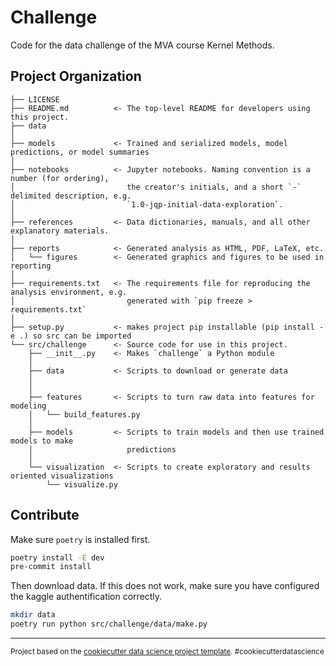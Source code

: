 Challenge
==============================

Code for the data challenge of the MVA course Kernel Methods.

Project Organization
------------

    ├── LICENSE
    ├── README.md          <- The top-level README for developers using this project.
    ├── data
    │
    ├── models             <- Trained and serialized models, model predictions, or model summaries
    │
    ├── notebooks          <- Jupyter notebooks. Naming convention is a number (for ordering),
    │                         the creator's initials, and a short `-` delimited description, e.g.
    │                         `1.0-jqp-initial-data-exploration`.
    │
    ├── references         <- Data dictionaries, manuals, and all other explanatory materials.
    │
    ├── reports            <- Generated analysis as HTML, PDF, LaTeX, etc.
    │   └── figures        <- Generated graphics and figures to be used in reporting
    │
    ├── requirements.txt   <- The requirements file for reproducing the analysis environment, e.g.
    │                         generated with `pip freeze > requirements.txt`
    │
    ├── setup.py           <- makes project pip installable (pip install -e .) so src can be imported
    └── src/challenge      <- Source code for use in this project.
        ├── __init__.py    <- Makes `challenge` a Python module
        │
        ├── data           <- Scripts to download or generate data
        │
        │
        ├── features       <- Scripts to turn raw data into features for modeling
        │   └── build_features.py
        │
        ├── models         <- Scripts to train models and then use trained models to make
        │                     predictions
        │
        └── visualization  <- Scripts to create exploratory and results oriented visualizations
            └── visualize.py


Contribute
----------
Make sure `poetry` is installed first.
```bash
poetry install -E dev
pre-commit install
```

Then download data. If this does not work, make sure you have configured the kaggle authentification correctly.
```bash
mkdir data
poetry run python src/challenge/data/make.py
```

--------

<p><small>Project based on the <a target="_blank" href="https://drivendata.github.io/cookiecutter-data-science/">cookiecutter data science project template</a>. #cookiecutterdatascience</small></p>
